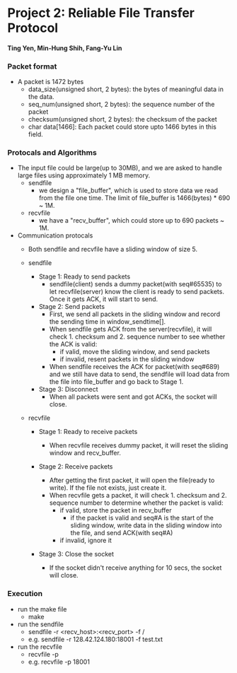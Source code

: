 # Project 2: Reliable File Transfer Protocol
#### Ting Yen, Min-Hung Shih, Fang-Yu Lin
### Packet format
- A packet is 1472 bytes
  - data_size(unsigned short, 2 bytes): the bytes of meaningful data in the data. 
  - seq_num(unsigned short, 2 bytes): the sequence number of the packet
  - checksum(unsigned short, 2 bytes): the checksum of the packet
  - char data[1466]: Each packet could store upto 1466 bytes in this field.
### Protocals and Algorithms
- The input file could be large(up to 30MB), and we are asked to handle large files using approximately 1 MB memory.
  - sendfile
    - we design a "file_buffer", which is used to store data we read from the file one time. The limit of file_buffer is 1466(bytes) * 690 ~ 1M. 
  - recvfile
    - we have a "recv_buffer", which could store up to 690 packets ~ 1M.
- Communication protocals
  - Both sendfile and recvfile have a sliding window of size 5. 
  - sendfile 
    - Stage 1: Ready to send packets
      - sendfile(client) sends a dummy packet(with seq#65535) to let recvfile(server) know the client is ready to send packets. Once it gets ACK, it will start to send.
    - Stage 2: Send packets
      - First, we send all packets in the sliding window and record the sending time in window_sendtime[].
      - When sendfile gets ACK from the server(recvfile), it will check 1. checksum and 2. sequence number to see whether the ACK is valid:
          - if valid, move the sliding window, and send packets
          - if invalid, resent packets in the sliding window
      - When sendfile receives the ACK for packet(with seq#689) and we still have data to send, the sendfile will load data from the file into file_buffer and go back to Stage 1.
    - Stage 3: Disconnect
      - When all packets were sent and got ACKs, the socket will close.
      
  - recvfile
    - Stage 1: Ready to receive packets
      - When recvfile receives dummy packet, it will reset the sliding window and recv_buffer.
    - Stage 2: Receive packets
      - After getting the first packet, it will open the file(ready to write). If the file not exists, just create it. 
      - When recvfile gets a packet, it will check 1. checksum and 2. sequence number to determine whether the packet is valid:
        - if valid, store the packet in recv_buffer
          - if the packet is valid and seq#A is the start of the sliding window, write data in the sliding window into the file, and send ACK(with seq#A)
        - if invalid, ignore it
      
    - Stage 3: Close the socket
      - If the socket didn't receive anything for 10 secs, the socket will close.
       
### Execution
- run the make file
  - make 
- run the sendfile
  -  sendfile -r <recv_host>:<recv_port> -f <subdir>/<filename>
    - e.g. sendfile -r 128.42.124.180:18001 -f test.txt 
- run the recvfile
  -  recvfile -p <recv port>
    - e.g. recvfile -p 18001

